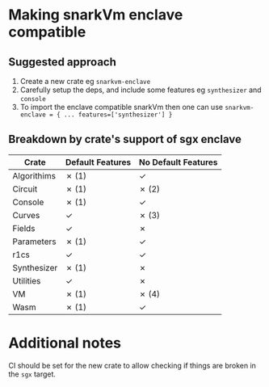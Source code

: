 # Making snarkVm enclave compatible

## Suggested approach
1. Create a new crate eg `snarkvm-enclave`
2. Carefully setup the deps, and include some features eg `synthesizer` and `console`
3. To import the enclave compatible snarkVm then one can use `snarkvm-enclave = { ... features=['synthesizer'] }`

## Breakdown by crate's support of sgx enclave

| Crate      | Default Features | No Default Features |
| ----------- | ----------- |-----------|
| Algorithims      | ✗ (1)       | ✓	
| Circuit   | ✗ (1)         | ✗ (2)	
| Console   | ✗ (1)         | ✓	
| Curves   | ✓         | ✗ (3)	
| Fields   | ✓          | ✗	
| Parameters   | ✗ (1)         | ✓	
| r1cs   |    ✓     | ✓	
| Synthesizer   | ✗ (1)         | ✗	
| Utilities   | ✓         | ✗	
| VM   | ✗ (1)         | ✗ (4)
| Wasm   | ✗ (1)         | ✓	

# Additional notes

CI should be set for the new crate to allow checking if things are broken in the `sgx` target. 



